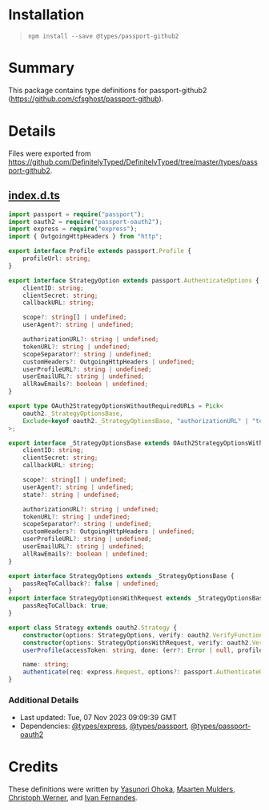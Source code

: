 # Installation
> `npm install --save @types/passport-github2`

# Summary
This package contains type definitions for passport-github2 (https://github.com/cfsghost/passport-github).

# Details
Files were exported from https://github.com/DefinitelyTyped/DefinitelyTyped/tree/master/types/passport-github2.
## [index.d.ts](https://github.com/DefinitelyTyped/DefinitelyTyped/tree/master/types/passport-github2/index.d.ts)
````ts
import passport = require("passport");
import oauth2 = require("passport-oauth2");
import express = require("express");
import { OutgoingHttpHeaders } from "http";

export interface Profile extends passport.Profile {
    profileUrl: string;
}

export interface StrategyOption extends passport.AuthenticateOptions {
    clientID: string;
    clientSecret: string;
    callbackURL: string;

    scope?: string[] | undefined;
    userAgent?: string | undefined;

    authorizationURL?: string | undefined;
    tokenURL?: string | undefined;
    scopeSeparator?: string | undefined;
    customHeaders?: OutgoingHttpHeaders | undefined;
    userProfileURL?: string | undefined;
    userEmailURL?: string | undefined;
    allRawEmails?: boolean | undefined;
}

export type OAuth2StrategyOptionsWithoutRequiredURLs = Pick<
    oauth2._StrategyOptionsBase,
    Exclude<keyof oauth2._StrategyOptionsBase, "authorizationURL" | "tokenURL">
>;

export interface _StrategyOptionsBase extends OAuth2StrategyOptionsWithoutRequiredURLs {
    clientID: string;
    clientSecret: string;
    callbackURL: string;

    scope?: string[] | undefined;
    userAgent?: string | undefined;
    state?: string | undefined;

    authorizationURL?: string | undefined;
    tokenURL?: string | undefined;
    scopeSeparator?: string | undefined;
    customHeaders?: OutgoingHttpHeaders | undefined;
    userProfileURL?: string | undefined;
    userEmailURL?: string | undefined;
    allRawEmails?: boolean | undefined;
}

export interface StrategyOptions extends _StrategyOptionsBase {
    passReqToCallback?: false | undefined;
}
export interface StrategyOptionsWithRequest extends _StrategyOptionsBase {
    passReqToCallback: true;
}

export class Strategy extends oauth2.Strategy {
    constructor(options: StrategyOptions, verify: oauth2.VerifyFunction);
    constructor(options: StrategyOptionsWithRequest, verify: oauth2.VerifyFunctionWithRequest);
    userProfile(accessToken: string, done: (err?: Error | null, profile?: any) => void): void;

    name: string;
    authenticate(req: express.Request, options?: passport.AuthenticateOptions): void;
}

````

### Additional Details
 * Last updated: Tue, 07 Nov 2023 09:09:39 GMT
 * Dependencies: [@types/express](https://npmjs.com/package/@types/express), [@types/passport](https://npmjs.com/package/@types/passport), [@types/passport-oauth2](https://npmjs.com/package/@types/passport-oauth2)

# Credits
These definitions were written by [Yasunori Ohoka](https://github.com/yasupeke), [Maarten Mulders](https://github.com/mthmulders), [Christoph Werner](https://github.com/codepunkt), and [Ivan Fernandes](https://github.com/ivan94).
